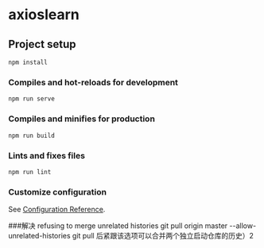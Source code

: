 # axioslearn

## Project setup
```
npm install
```

### Compiles and hot-reloads for development
```
npm run serve
```

### Compiles and minifies for production
```
npm run build
```

### Lints and fixes files
```
npm run lint
```

### Customize configuration
See [Configuration Reference](https://cli.vuejs.org/config/).

###解决 refusing to merge unrelated histories
git pull origin master --allow-unrelated-histories
git pull 后紧跟该选项可以合并两个独立启动仓库的历史）2
